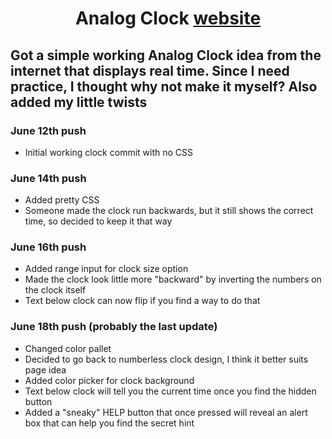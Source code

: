 <div align="center">
  <h1>Analog Clock <a href="https://jusgra.github.io/clock-app/">website</a></1>
</div>

## Got a simple working Analog Clock idea from the internet that displays real time. Since I need practice, I thought why not make it myself? Also added my little twists

### June 12th push
- Initial working clock commit with no CSS

### June 14th push
- Added pretty CSS
- Someone made the clock run backwards, but it still shows the correct time, so decided to keep it that way

### June 16th push
- Added range input for clock size option
- Made the clock look little more "backward" by inverting the numbers on the clock itself
- Text below clock can now flip if you find a way to do that

### June 18th push (probably the last update)
- Changed color pallet
- Decided to go back to numberless clock design, I think it better suits page idea
- Added color picker for clock background
- Text below clock will tell you the current time once you find the hidden button
- Added a "sneaky" HELP button that once pressed will reveal an alert box that can help you find the secret hint
